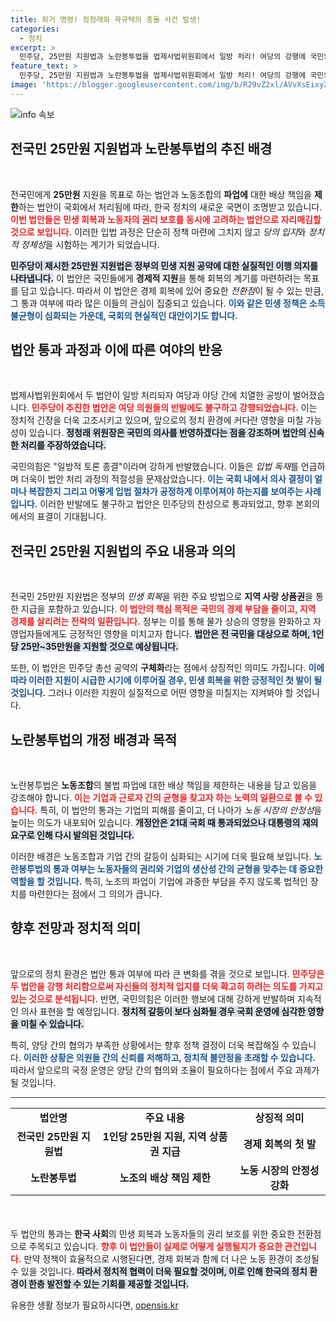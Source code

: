```yaml
---
title: 퇴거 명령! 정청래와 곽규택의 충돌 사건 발생!
categories:
  - 정치
excerpt: >
  민주당, 25만원 지원법과 노란봉투법을 법제사법위원회에서 일방 처리! 여당의 강행에 국민의힘 의원들 반발. 긴장 속에 진행된 국회 회의, 전 국민의 민생을 지킬 수 있을까? 클릭해 자세히 알아보세요!
feature_text: >
  민주당, 25만원 지원법과 노란봉투법을 법제사법위원회에서 일방 처리! 여당의 강행에 국민의힘 의원들 반발. 긴장 속에 진행된 국회 회의, 전 국민의 민생을 지킬 수 있을까? 클릭해 자세히 알아보세요!
image: 'https://blogger.googleusercontent.com/img/b/R29vZ2xl/AVvXsEixyZcFfHzMRdzZMjFBmAUKJYCLCGyLL1o632UiGVXcaFdKo_bkvkuCioo0uUKlGfBVcT3P84aROyZIXSBEx3Aw5nCQ3pTgDom1WDC4m8eifvWiAmWEEVb4x6G_l8C0QH225ldMjyaFvpxGEBGNO37VmDTDMHGhJPq73UglMfDca1-0aw/s1600/blogspot.png'
---
```


<p><img src="https://blogger.googleusercontent.com/img/b/R29vZ2xl/AVvXsEixyZcFfHzMRdzZMjFBmAUKJYCLCGyLL1o632UiGVXcaFdKo_bkvkuCioo0uUKlGfBVcT3P84aROyZIXSBEx3Aw5nCQ3pTgDom1WDC4m8eifvWiAmWEEVb4x6G_l8C0QH225ldMjyaFvpxGEBGNO37VmDTDMHGhJPq73UglMfDca1-0aw/s1600/blogspot.png" alt="info 속보" /></p>

<h2 data-ke-size="size26">전국민 25만원 지원법과 노란봉투법의 추진 배경</h2>

<p data-ke-size="size16">&nbsp;</p>

<p>전국민에게 <strong>25만원</strong> 지원을 목표로 하는 법안과 노동조합의 <strong>파업에</strong> 대한 배상 책임을 <strong>제한</strong>하는 법안이 국회에서 처리됨에 따라, 한국 정치의 새로운 국면이 조명받고 있습니다. <b><span style="color: #ee2323;">이번 법안들은 민생 회복과 노동자의 권리 보호를 동시에 고려하는 법안으로 자리매김할 것으로 보입니다.</span></b> 이러한 입법 과정은 단순히 정책 마련에 그치지 않고 <em>당의 입지</em>와 <em>정치적 정체성</em>을 시험하는 계기가 되었습니다.</p>

<p><b><span style="background-color: #21538527;">민주당이 제시한 25만원 지원법은 정부의 민생 지원 공약에 대한 실질적인 이행 의지를 나타냅니다.</span></b> 이 법안은 국민들에게 <strong>경제적 지원</strong>을 통해 회복의 계기를 마련하려는 목표를 담고 있습니다. 따라서 이 법안은 경제 회복에 있어 중요한 <em>전환점</em>이 될 수 있는 만큼, 그 통과 여부에 따라 많은 이들의 관심이 집중되고 있습니다. <b><span style="color: #1a5490;">이와 같은 민생 정책은 소득 불균형이 심화되는 가운데, 국회의 현실적인 대안이기도 합니다.</span></b></p>

<h2 data-ke-size="size26">법안 통과 과정과 이에 따른 여야의 반응</h2>

<p data-ke-size="size16">&nbsp;</p>

<p>법제사법위원회에서 두 법안이 일방 처리되자 여당과 야당 간에 치열한 공방이 벌어졌습니다. <b><span style="color: #ee2323;">민주당이 추진한 법안은 여당 의원들의 반발에도 불구하고 강행되었습니다.</span></b> 이는 정치적 긴장을 더욱 고조시키고 있으며, 앞으로의 정치 환경에 커다란 영향을 미칠 가능성이 있습니다. <b><span style="background-color: #21538527;">정청래 위원장은 국민의 의사를 반영하겠다는 점을 강조하며 법안의 신속한 처리를 주장하였습니다.</span></b></p>

<p>국민의힘은 "일방적 토론 종결"이라며 강하게 반발했습니다. 이들은 <em>입법 독재</em>를 언급하며 더욱이 법안 처리 과정의 적절성을 문제삼았습니다. <b><span style="color: #1a5490;">이는 국회 내에서 의사 결정이 얼마나 복잡한지 그리고 어떻게 입법 절차가 공정하게 이루어져야 하는지를 보여주는 사례입니다.</span></b> 이러한 반발에도 불구하고 법안은 민주당의 찬성으로 통과되었고, 향후 본회의에서의 표결이 기대됩니다.</p>

<h2 data-ke-size="size26">전국민 25만원 지원법의 주요 내용과 의의</h2>

<p data-ke-size="size16">&nbsp;</p>

<p>전국민 25만원 지원법은 정부의 <em>민생 회복</em>을 위한 주요 방법으로 <strong>지역 사랑 상품권</strong>을 통한 지급을 포함하고 있습니다. <b><span style="color: #ee2323;">이 법안의 핵심 목적은 국민의 경제 부담을 줄이고, 지역 경제를 살리려는 전략의 일환입니다.</span></b> 정부는 이를 통해 물가 상승의 영향을 완화하고 자영업자들에게도 긍정적인 영향을 미치고자 합니다. <b><span style="background-color: #21538527;">법안은 전 국민을 대상으로 하며, 1인당 25만~35만원을 지원할 것으로 예상됩니다.</span></b></p>

<p>또한, 이 법안은 민주당 총선 공약의 <strong>구체화</strong>라는 점에서 상징적인 의미도 가집니다. <b><span style="color: #1a5490;">이에 따라 이러한 지원이 시급한 시기에 이루어질 경우, 민생 회복을 위한 긍정적인 첫 발이 될 것입니다.</span></b> 그러나 이러한 지원이 실질적으로 어떤 영향을 미칠지는 지켜봐야 할 것입니다.</p>

<h2 data-ke-size="size26">노란봉투법의 개정 배경과 목적</h2>

<p data-ke-size="size16">&nbsp;</p>

<p>노란봉투법은 <strong>노동조합</strong>의 불법 파업에 대한 배상 책임을 제한하는 내용을 담고 있음을 강조해야 합니다. <b><span style="color: #ee2323;">이는 기업과 근로자 간의 균형을 찾고자 하는 노력의 일환으로 볼 수 있습니다.</span></b> 특히, 이 법안의 통과는 기업의 피해를 줄이고, 더 나아가 <em>노동 시장의 안정성</em>을 높이는 의도가 내포되어 있습니다. <b><span style="background-color: #21538527;">개정안은 21대 국회 때 통과되었으나 대통령의 재의 요구로 인해 다시 발의된 것입니다.</span></b></p>

<p>이러한 배경은 노동조합과 기업 간의 갈등이 심화되는 시기에 더욱 필요해 보입니다. <b><span style="color: #1a5490;">노란봉투법의 통과 여부는 노동자들의 권리와 기업의 생산성 간의 균형을 맞추는 데 중요한 역할을 할 것입니다.</span></b> 특히, 노조의 파업이 기업에 과중한 부담을 주지 않도록 법적인 장치를 마련한다는 점에서 그 의의가 큽니다.</p>

<h2 data-ke-size="size26">향후 전망과 정치적 의미</h2>

<p data-ke-size="size16">&nbsp;</p>

<p>앞으로의 정치 환경은 법안 통과 여부에 따라 큰 변화를 겪을 것으로 보입니다. <b><span style="color: #ee2323;">민주당은 두 법안을 강행 처리함으로써 자신들의 정치적 입지를 더욱 확고히 하려는 의도를 가지고 있는 것으로 분석됩니다.</span></b> 반면, 국민의힘은 이러한 행보에 대해 강하게 반발하며 지속적인 의사 표현을 할 예정입니다. <b><span style="background-color: #21538527;">정치적 갈등이 보다 심화될 경우 국회 운영에 심각한 영향을 미칠 수 있습니다.</span></b></p>

<p>특히, 양당 간의 협의가 부족한 상황에서는 향후 정책 결정이 더욱 복잡해질 수 있습니다. <b><span style="color: #1a5490;">이러한 상황은 의원들 간의 신뢰를 저해하고, 정치적 불안정을 초래할 수 있습니다.</span></b> 따라서 앞으로의 국정 운영은 양당 간의 협의와 조율이 필요하다는 점에서 주요 과제가 될 것입니다.</p>

<hr style="height:1px;border:none;color:#333;background-color:#333;">

<table style="width: 100%; margin-bottom: 20px;">
    <tr>
        <td style="text-align: center; height: 17px;"><b>법안명</b></td>
        <td style="text-align: center; height: 17px;"><b>주요 내용</b></td>
        <td style="text-align: center; height: 17px;"><b>상징적 의미</b></td>
    </tr>
    <tr>
        <td style="text-align: center; height: 17px;"><b>전국민 25만원 지원법</b></td>
        <td style="text-align: center; height: 17px;"><b>1인당 25만원 지원, 지역 상품권 지급</b></td>
        <td style="text-align: center; height: 17px;"><b>경제 회복의 첫 발</b></td>
    </tr>
    <tr>
        <td style="text-align: center; height: 17px;"><b>노란봉투법</b></td>
        <td style="text-align: center; height: 17px;"><b>노조의 배상 책임 제한</b></td>
        <td style="text-align: center; height: 17px;"><b>노동 시장의 안정성 강화</b></td>
    </tr>
</table>

<p data-ke-size="size16">&nbsp;</p>

<p>두 법안의 통과는 <strong>한국 사회</strong>의 민생 회복과 노동자들의 권리 보호를 위한 중요한 전환점으로 주목되고 있습니다. <b><span style="color: #ee2323;">향후 이 법안들이 실제로 어떻게 실행될지가 중요한 관건입니다.</span></b> 만약 정책이 효율적으로 시행된다면, 경제 회복과 함께 더 나은 노동 환경이 조성될 수 있을 것입니다. <b><span style="background-color: #21538527;">따라서 정치적 협력이 더욱 필요할 것이며, 이로 인해 한국의 정치 환경이 한층 발전할 수 있는 기회를 제공할 것입니다.</span></b></p>
유용한 생활 정보가 필요하시다면, <a href="https://opensis.kr" rel="dofollow">opensis.kr</a>


